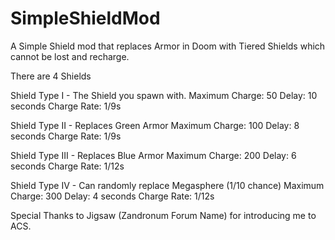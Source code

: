 # SimpleShieldMod
A Simple Shield mod that replaces Armor in Doom with Tiered Shields which cannot be lost and recharge.

There are 4 Shields

Shield Type I - The Shield you spawn with.
Maximum Charge: 50
Delay: 10 seconds
Charge Rate: 1/9s

Shield Type II - Replaces Green Armor
Maximum Charge: 100
Delay: 8 seconds
Charge Rate: 1/9s

Shield Type III - Replaces Blue Armor
Maximum Charge: 200
Delay: 6 seconds
Charge Rate: 1/12s

Shield Type IV - Can randomly replace Megasphere (1/10 chance)
Maximum Charge: 300
Delay: 4 seconds
Charge Rate: 1/12s


Special Thanks to Jigsaw (Zandronum Forum Name) for introducing me to ACS.
